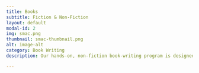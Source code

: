 ```yaml
---
title: Books 
subtitle: Fiction & Non-Fiction 
layout: default
modal-id: 2
img: smac.png
thumbnail: smac-thumbnail.png
alt: image-alt
category: Book Writing
description: Our hands-on, non-fiction book-writing program is designed for business processes innovation, to help professionals and firms achieve breakthroughs with business development and stakeholder engagement. The fiction writing program is for authors aspiring to indulge readers in wild flights of imagination.

---
```

